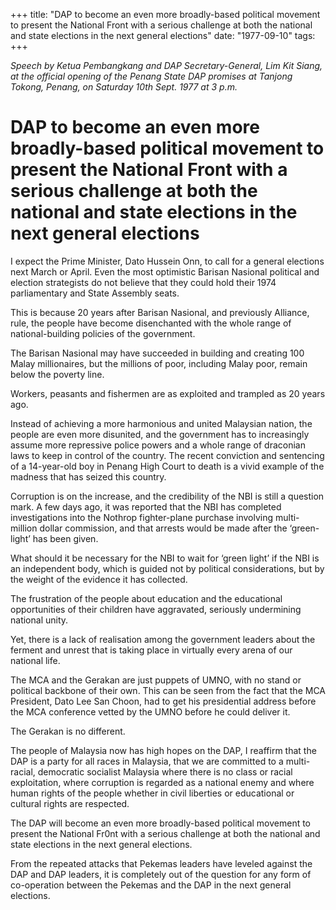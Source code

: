 +++ 
title: "DAP to become an even more broadly-based political movement to present the National Front with a serious challenge at both the national and state elections in the next general elections"
date: "1977-09-10"
tags:
+++

_Speech by Ketua Pembangkang and DAP Secretary-General, Lim Kit Siang, at the official opening of the Penang State DAP promises at Tanjong Tokong, Penang, on Saturday 10th Sept. 1977 at 3 p.m._

# DAP to become an even more broadly-based political movement to present the National Front with a serious challenge at both the national and state elections in the next general elections

I expect the Prime Minister, Dato Hussein Onn, to call for a general elections next March or April. Even the most optimistic Barisan Nasional political and election strategists do not believe that they could hold their 1974 parliamentary and State Assembly seats.</u>

This is because 20 years after Barisan Nasional, and previously Alliance, rule, the people have become disenchanted with the whole range of national-building policies of the government.

The Barisan Nasional may have succeeded in building and creating 100 Malay millionaires, but the millions of poor, including Malay poor, remain below the poverty line.

Workers, peasants and fishermen are as exploited and trampled as 20 years ago.

Instead of achieving a more harmonious and united Malaysian nation, the people are even more disunited, and the government has to increasingly assume more repressive police powers and a whole range of draconian laws to keep in control of the country. The recent conviction and sentencing of a 14-year-old boy in Penang High Court to death is a vivid example of the madness that has seized this country.

Corruption is on the increase, and the credibility of the NBI is still a question mark. A few days ago, it was reported that the NBI has completed investigations into the Nothrop fighter-plane purchase involving multi-million dollar commission, and that arrests would be made after the ‘green-light’ has been given.

What should it be necessary for the NBI to wait for ‘green light’ if the NBI is an independent body, which is guided not by political considerations, but by the weight of the evidence it has collected.

The frustration of the people about education and the educational opportunities of their children have aggravated, seriously undermining national unity.

Yet, there is a lack of realisation among the government leaders about the ferment and unrest that is taking place in virtually every arena of our national life.

The MCA and the Gerakan are just puppets of UMNO, with no stand or political backbone of their own. This can be seen from the fact that the MCA President, Dato Lee San Choon, had to get his presidential address before the MCA conference vetted by the UMNO before he could deliver it.

The Gerakan is no different.

The people of Malaysia now has high hopes on the DAP, I reaffirm that the DAP is a party for all races in Malaysia, that we are committed to a multi-racial, democratic socialist Malaysia where there is no class or racial exploitation, where corruption is regarded as a national enemy and where human rights of the people whether in civil liberties or educational or cultural rights are respected.

The DAP will become an even more broadly-based political movement to present the National Fr0nt with a serious challenge at both the national and state elections in the next general elections.

From the repeated attacks that Pekemas leaders have leveled against the DAP and DAP leaders, it is completely out of the question for any form of co-operation between the Pekemas and the DAP in the next general elections.
 
